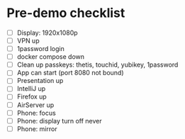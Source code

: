 # Pre-demo checklist

- [ ] Display: 1920x1080p
- [ ] VPN up
- [ ] 1password login
- [ ] docker compose down
- [ ] Clean up passkeys: thetis, touchid, yubikey, 1password
- [ ] App can start (port 8080 not bound)
- [ ] Presentation up
- [ ] IntelliJ up
- [ ] Firefox up
- [ ] AirServer up
- [ ] Phone: focus
- [ ] Phone: display turn off never
- [ ] Phone: mirror
